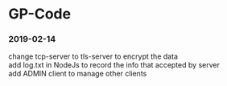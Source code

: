 # GP-Code
### 2019-02-14
change tcp-server to tls-server to encrypt the data<br>
add log.txt in NodeJs to record the info that accepted by server<br>
add ADMIN client to manage other clients<br>
